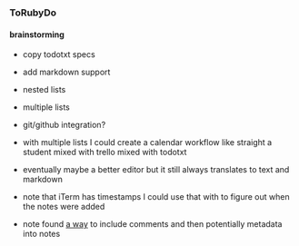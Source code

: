 ### ToRubyDo    
#### brainstorming
* copy todotxt specs
* add markdown support
* nested lists
* multiple lists
* git/github integration?

* with multiple lists I could create a calendar workflow like straight a student mixed with trello mixed with todotxt
* eventually maybe a better editor but it still always translates to text and markdown

* note that iTerm has timestamps I could use that with to figure out when the notes were added
* note found [a way](http://stackoverflow.com/questions/37364722/how-do-i-add-inline-comments-in-github-flavored-markdown?noredirect=1#comment62243032_37364722) to include comments and then potentially metadata into notes